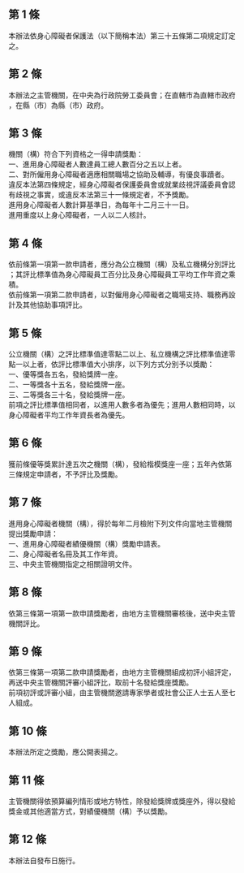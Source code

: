 第 1 條
-------
本辦法依身心障礙者保護法（以下簡稱本法）第三十五條第二項規定訂定  
之。

第 2 條
-------
本辦法之主管機關，在中央為行政院勞工委員會；在直轄市為直轄市政府  
，在縣（市）為縣（市）政府。

第 3 條
-------
機關（構）符合下列資格之一得申請獎勵：  
一、進用身心障礙者人數達員工總人數百分之五以上者。  
二、對所僱用身心障礙者適應相關職場之協助及輔導，有優良事蹟者。  
違反本法第四條規定，經身心障礙者保護委員會或就業歧視評議委員會認  
有歧視之事實，或違反本法第三十一條規定者，不予獎勵。  
進用身心障礙者人數計算基準日，為每年十二月三十一日。  
進用重度以上身心障礙者，一人以二人核計。

第 4 條
-------
依前條第一項第一款申請者，應分為公立機關（構）及私立機構分別評比  
；其評比標準值為身心障礙員工百分比及身心障礙員工平均工作年資之乘  
積。  
依前條第一項第二款申請者，以對僱用身心障礙者之職場支持、職務再設  
計及其他協助事項評比。

第 5 條
-------
公立機關（構）之評比標準值達零點二以上、私立機構之評比標準值達零  
點一以上者，依評比標準值大小排序，以下列方式分別予以獎勵：  
一、優等獎各五名，發給獎牌一座。  
二、一等獎各十五名，發給獎牌一座。  
三、二等獎各三十名，發給獎牌一座。  
前項之評比標準值相同者，以進用人數多者為優先；進用人數相同時，以  
身心障礙者平均工作年資長者為優先。

第 6 條
-------
獲前條優等獎累計達五次之機關（構），發給楷模獎座一座；五年內依第  
三條規定申請者，不予評比及獎勵。

第 7 條
-------
進用身心障礙者機關（構），得於每年二月檢附下列文件向當地主管機關  
提出獎勵申請：  
一、進用身心障礙者績優機關（構）獎勵申請表。  
二、身心障礙者名冊及其工作年資。  
三、中央主管機關指定之相關證明文件。

第 8 條
-------
依第三條第一項第一款申請獎勵者，由地方主管機關審核後，送中央主管  
機關評比。

第 9 條
-------
依第三條第一項第二款申請獎勵者，由地方主管機關組成初評小組評定，  
再送中央主管機關評審小組評比，取前十名發給獎座獎勵。  
前項初評或評審小組，由主管機關邀請專家學者或社會公正人士五人至七  
人組成。

第 10 條
--------
本辦法所定之獎勵，應公開表揚之。

第 11 條
--------
主管機關得依預算編列情形或地方特性，除發給獎牌或獎座外，得以發給  
獎金或其他適當方式，對績優機關（構）予以獎勵。

第 12 條
--------
本辦法自發布日施行。

